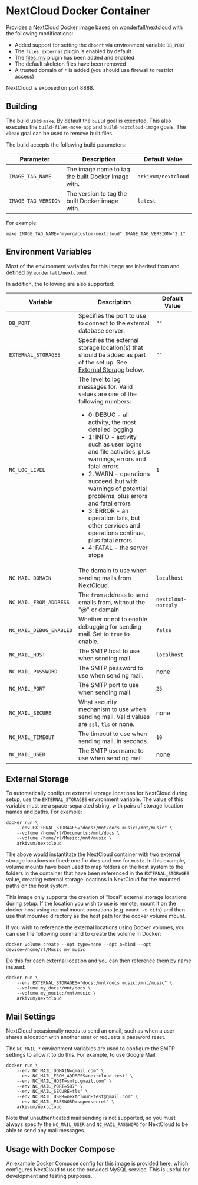 NextCloud Docker Container
===========================

Provides a [NextCloud](https://nextcloud.com/) Docker image based on [wonderfall/nextcloud](https://hub.docker.com/r/wonderfall/nextcloud/) with the following modifications:

* Added support for setting the `dbport` via environment variable `DB_PORT`
* The `files_external` plugin is enabled by default
* The [files_mv](https://github.com/eotryx/oc_files_mv/) plugin has been added and enabled
* The default skeleton files have been removed
* A trusted domain of `*` is added (you should use firewall to restrict access)

NextCloud is exposed on port 8888.

Building
---------

The build uses `make`. By default the `build` goal is executed. This also executes the `build-files-move-app` and `build-nextcloud-image` goals. The `clean` goal can be used to remove built files.

The build accepts the following build parameters:

| Parameter | Description | Default Value |
|---|---|---|
| `IMAGE_TAG_NAME` | The image name to tag the built Docker image with. | `arkivum/nextcloud` |
| `IMAGE_TAG_VERSION` | The version to tag the built Docker image with. | `latest` |

For example:

	make IMAGE_TAG_NAME="myorg/custom-nextcloud" IMAGE_TAG_VERSION="2.1"

Environment Variables
-----------------------

Most of the environment variables for this image are inherited from and [defined by `wonderfall/nextcloud`](https://github.com/Wonderfall/dockerfiles/tree/master/nextcloud#environment-variables).

In addition, the following are also supported:

| Variable | Description | Default Value |
|---|---|---|
| `DB_PORT` | Specifies the port to use to connect to the external database server. | `""` |
| `EXTERNAL_STORAGES` | Specifies the external storage location(s) that should be added as part of the set up. See [External Storage](#external-storage) below. | `""` |
| `NC_LOG_LEVEL` | The level to log messages for. Valid values are one of the following numbers: <ul><li>0: DEBUG - all activity, the most detailed logging</li><li>1: INFO - activity such as user logins and file activities, plus warnings, errors and fatal errors</li><li>2: WARN - operations succeed, but with warnings of potential problems, plus errors and fatal errors</li><li>3: ERROR - an operation fails, but other services and operations continue, plus fatal errors</li><li>4: FATAL - the server stops</li></ul> | `1` |
| `NC_MAIL_DOMAIN` | The domain to use when sending mails from NextCloud. | `localhost` |
| `NC_MAIL_FROM_ADDRESS` | The `from` address to send emails from, without the "@" or domain | `nextcloud-noreply` |
| `NC_MAIL_DEBUG_ENABLED` | Whether or not to enable debugging for sending mail. Set to `true` to enable. |`false` |
| `NC_MAIL_HOST` | The SMTP host to use when sending mail. | `localhost` |
| `NC_MAIL_PASSWORD` | The SMTP password to use when sending mail. | none |
| `NC_MAIL_PORT` | The SMTP port to use when sending mail. | `25` |
| `NC_MAIL_SECURE` | What security mechanism to use when sending mail. Valid values are `ssl`, `tls` or none. | none |
| `NC_MAIL_TIMEOUT` | The timeout to use when sending mail, in seconds. | `10` |
| `NC_MAIL_USER` | The SMTP username to use when sending mail | none |

External Storage
-----------------

To automatically configure external storage locations for NextCloud during setup, use the `EXTERNAL_STORAGES` environment variable. The value of this variable must be a space-separated string, with pairs of storage location names and paths. For example:

	docker run \
		--env EXTERNAL_STORAGES="docs:/mnt/docs music:/mnt/music" \
		--volume /home/rl/Documents:/mnt/docs \
		--volume /home/rl/Music:/mnt/music \
		arkivum/nextcloud

The above would instantitate the NextCloud container with two external storage locations defined: one for `docs` and one for `music`. In this example, volume mounts have been used to map folders on the host system to the folders in the container that have been referenced in the `EXTERNAL_STORAGES` value, creating external storage locations in NextCloud for the mounted paths on the host system.

This image only supports the creation of "local" external storage locations during setup. If the location you wish to use is remote, mount it on the docker host using normal mount operations (e.g. `mount -t cifs`) and then use that mounted directory as the host path for the docker volume mount.

If you wish to reference the external locations using Docker volumes, you can use the following command to create the volume in Docker:

	docker volume create --opt type=none --opt o=bind --opt device=/home/rl/Music my_music
	
Do this for each external location and you can then reference them by name instead:

	docker run \
		--env EXTERNAL_STORAGES="docs:/mnt/docs music:/mnt/music" \
		--volume my_docs:/mnt/docs \
		--volume my_music:/mnt/music \
		arkivum/nextcloud
		
Mail Settings
--------------

NextCloud occasionally needs to send an email, such as when a user shares a location with another user or requests a password reset.

The `NC_MAIL_*` environment variables are used to configure the SMTP settings to allow it to do this. For example, to use Google Mail:

	docker run \
		--env NC_MAIL_DOMAIN=gmail.com" \
		--env NC_MAIL_FROM_ADDRESS=nextcloud-test" \
		--env NC_MAIL_HOST=smtp.gmail.com" \
		--env NC_MAIL_PORT=587" \
		--env NC_MAIL_SECURE=tls" \
		--env NC_MAIL_USER=nextcloud-test@gmail.com" \
		--env NC_MAIL_PASSWORD=supersecret" \
		arkivum/nextcloud

Note that unauthenticated mail sending is not supported, so you must always specify the `NC_MAIL_USER` and `NC_MAIL_PASSWORD` for NextCloud to be able to send any mail messages.

Usage with Docker Compose
--------------------------

An example Docker Compose config for this image is [provided here](docker-compose.yml), which configures NextCloud to use the provided MySQL service. This is useful for development and testing purposes.


